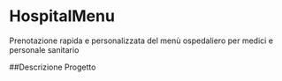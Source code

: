 # HospitalMenu

Prenotazione rapida e personalizzata del menù ospedaliero per medici e personale sanitario

##Descrizione Progetto
